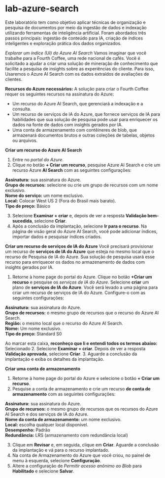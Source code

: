 # lab-azure-search

Este laboratório tem como objetivo aplicar técnicas de organização e pesquisa de documentos por meio da ingestão de dados e indexação utilizando ferramentas de inteligência artificial.
Foram abordados três passos principais: ingestão de conteúdo para IA, criação de índices inteligentes e exploração prática dos dados organizados.

*Explorar um índice (UI) do Azure AI Search*
Vamos imaginar que você trabalhe para a Fourth Coffee, uma rede nacional de cafés. Você é solicitado a ajudar a criar uma solução de mineração de conhecimento que facilite a pesquisa de insights sobre as experiências do cliente. Para isso, Usaremos o Azure AI Search com os dados extraídos de avaliações de clientes.

**Recursos do Azure necessários:**
A solução para criar o Fourth Coffee requer os seguintes recursos na assinatura do Azure:
- Um recurso do Azure AI Search, que gerenciará a indexação e a consulta.
- Um recurso de serviços de IA do Azure, que fornece serviços de IA para habilidades que sua solução de pesquisa pode usar para enriquecer os dados na fonte de dados com insights gerados por IA.
- Uma conta de armazenamento com contêineres de blob, que armazenará documentos brutos e outras coleções de tabelas, objetos ou arquivos.

**Criar um recurso do Azure AI Search**
1. Entre no *portal do Azure*.
2. Clique no botão **+ Criar um recurso**, pesquise Azure AI Search e crie um recurso Azure **AI Search** com as seguintes configurações: 

**Assinatura:** sua assinatura do Azure.  
**Grupo de recursos:** selecione ou crie um grupo de recursos com um nome exclusivo.  
**Nome do serviço:** um nome exclusivo.  
**Local:** Colocar West US 2 (Fora do Brasil mais barato).  
**Tipo de preço:** Básico   

3. Selecione **Examinar + criar** e, depois de ver a resposta **Validação bem-sucedida**, selecione **Criar**.
4. Após a conclusão da implantação, selecione **Ir para o recurso**. Na página de visão geral do Azure AI Search, você pode adicionar índices, importar dados e pesquisar índices criados.

**Criar um recurso de serviços de IA do Azure**
Você precisará provisionar um recurso de **serviços de IA do Azure** que esteja no mesmo local que o recurso de Pesquisa de IA do Azure. Sua solução de pesquisa usará esse recurso para enriquecer os dados no armazenamento de dados com insights gerados por IA.

1. Retorne à home page do portal do Azure. Clique no botão **+Criar um recurso** e pesquise os *serviços de IA do Azure*.
   Selecione **criar** um plano de **serviços de IA do Azure**. Você será levado a uma página para criar um recurso de serviços de IA do Azure. Configure-o com as seguintes configurações:

**Assinatura:** sua assinatura do Azure.  
**Grupo de recursos:** o mesmo grupo de recursos que o recurso do Azure AI Search.  
**Região:** o mesmo local que o recurso do Azure AI Search.  
**Nome:** Um nome exclusivo.  
**Tipo de preço:** Standard S0  

Ao marcar esta caixa, **reconheço que li e entendi todos os termos abaixo:** Selecionado
2. Selecione **Examinar + criar**. Depois de ver a resposta **Validação aprovada**, selecione **Criar**.
3. Aguarde a conclusão da implantação e exiba os detalhes da implantação.

**Criar uma conta de armazenamento**
1. Retorne à home page do portal do Azure e selecione o botão **+ Criar um recurso**.
2. Pesquise a conta de armazenamento e crie um recurso **de conta de armazenamento** com as seguintes configurações:

**Assinatura:** sua assinatura do Azure.  
**Grupo de recursos:** o mesmo grupo de recursos que os recursos do Azure AI Search e dos serviços de IA do Azure.  
**Nome da conta de armazenamento:** um nome exclusivo.  
**Local:** escolha qualquer local disponível.  
**Desempenho:** Padrão  
**Redundância:** LRS (armazenamento com redundância local)  

3. Clique em **Revisar** e, em seguida, clique em **Criar**. Aguarde a conclusão da implantação e vá para o recurso implantado.
4. Na conta de Armazenamento do Azure que você criou, no painel de menu à esquerda, selecione **Configuração**.
5. Altere a configuração de *Permitir acesso anônimo ao Blob* para **Habilitado** e selecione **Salvar**.




